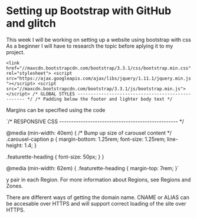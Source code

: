 # Setting up Bootstrap with GitHub and glitch

This week I will be working on setting up a website using bootstrap with css
As a beginner I will have to research the topic before aplying it to my project.




`<link href="//maxcdn.bootstrapcdn.com/bootstrap/3.3.1/css/bootstrap.min.css" rel="stylesheet">
    <script src="https://ajax.googleapis.com/ajax/libs/jquery/1.11.1/jquery.min.js"></script>
    <script src="//maxcdn.bootstrapcdn.com/bootstrap/3.3.1/js/bootstrap.min.js"></script>
/* GLOBAL STYLES
-------------------------------------------------- */
/* Padding below the footer and lighter body text */`





Margins can be specified using the code

`/* RESPONSIVE CSS
-------------------------------------------------- */

@media (min-width: 40em) {
  /* Bump up size of carousel content */
  .carousel-caption p {
    margin-bottom: 1.25rem;
    font-size: 1.25rem;
    line-height: 1.4;
  }

  .featurette-heading {
    font-size: 50px;
  }
}

@media (min-width: 62em) {
  .featurette-heading {
    margin-top: 7rem;
  }`

y pair in each Region. For more information about Regions, see Regions and Zones.

There are different ways of getting the domain name. CNAME or ALIAS can be accesable over HTTPS and will support correct loading of the site over HTTPS.

